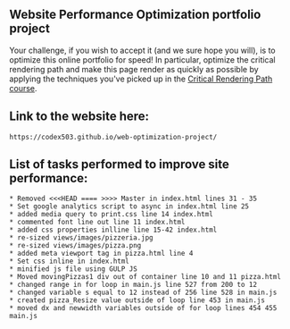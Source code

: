 ## Website Performance Optimization portfolio project

Your challenge, if you wish to accept it (and we sure hope you will), is to optimize this online portfolio for speed! In particular, optimize the critical rendering path and make this page render as quickly as possible by applying the techniques you've picked up in the [Critical Rendering Path course](https://www.udacity.com/course/ud884).

    
## Link to the website here:
    https://codex503.github.io/web-optimization-project/

## List of tasks performed to improve site performance:

    * Removed <<<HEAD ==== >>>> Master in index.html lines 31 - 35
    * Set google analytics script to async in index.html line 25
    * added media query to print.css line 14 index.html
    * commented font line out line 11 index.html
    * added css properties inlline line 15-42 index.html
    * re-sized views/images/pizzeria.jpg
    * re-sized views/images/pizza.png
    * added meta viewport tag in pizza.html line 4
    * Set css inline in index.html
    * minified js file using GULP JS
    * Moved movingPizzas1 div out of container line 10 and 11 pizza.html
    * changed range in for loop in main.js line 527 from 200 to 12
    * changed variable s equal to 12 instead of 256 line 528 in main.js
    * created pizza_Resize value outside of loop line 453 in main.js
    * moved dx and newwidth variables outside of for loop lines 454 455 main.js
    